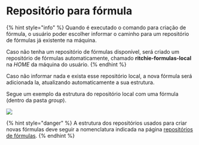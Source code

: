 # Repositório para fórmula

{% hint style="info" %}
Quando é executado o comando para criação de fórmula, o usuário poder escolher informar o caminho para um repositório de fórmulas já existente na máquina.

Caso não tenha um repositório de fórmulas disponível, será criado um repositório de fórmulas automaticamente, chamado **ritchie-formulas-local** na _HOME_ da máquina do usuário.
{% endhint %}

Caso não informar nada e exista esse repositório local, a nova fórmula será adicionada la, atualizando automaticamente a sua estrutura.

Segue um exemplo da estrutura do repositório local com uma fórmula \(dentro da pasta _group_\).

![](https://lh3.googleusercontent.com/Tz7C28jLzbXdqABAVo1BUWXr_uMkBcIxwsEXvze8OYVOU3Gs6mLoMhIF5EFYp6bq7bQjE8wvyuFxLWR5Qx2xBLSCnLorRc9kc6DWZVHQu09P_WV4BL4TkQ4SsWrCez0nEmqCSiD4)



{% hint style="danger" %}
A estrutura dos repositórios usados para criar novas fórmulas deve seguir a nomenclatura indicada na página [repositórios de fórmulas](../estrutura/repositorios-de-formulas.md).
{% endhint %}



